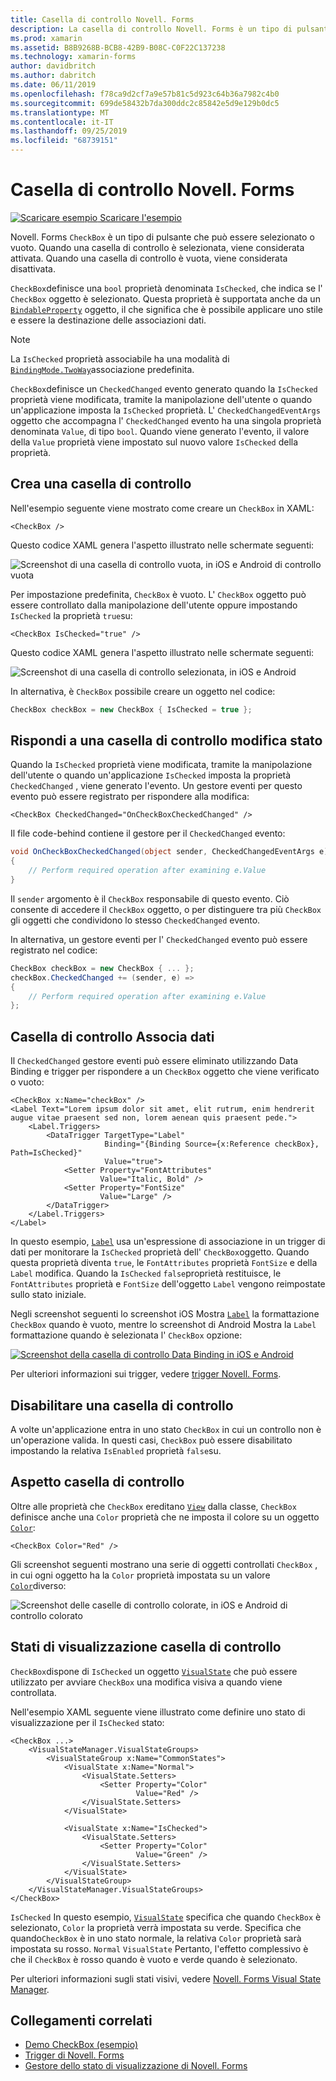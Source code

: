 ```yaml
---
title: Casella di controllo Novell. Forms
description: La casella di controllo Novell. Forms è un tipo di pulsante che può essere selezionato o vuoto. Quando una casella di controllo è selezionata, viene considerata attivata. Quando una casella di controllo è vuota, viene considerata disattivata.
ms.prod: xamarin
ms.assetid: B8B9268B-BCB8-42B9-B08C-C0F22C137238
ms.technology: xamarin-forms
author: davidbritch
ms.author: dabritch
ms.date: 06/11/2019
ms.openlocfilehash: f78ca9d2cf7a9e57b81c5d923c64b36a7982c4b0
ms.sourcegitcommit: 699de58432b7da300ddc2c85842e5d9e129b0dc5
ms.translationtype: MT
ms.contentlocale: it-IT
ms.lasthandoff: 09/25/2019
ms.locfileid: "68739151"
---
```

# <a name="xamarinforms-checkbox"></a>Casella di controllo Novell. Forms

[![Scaricare esempio](~/media/shared/download.png) Scaricare l'esempio](https://docs.microsoft.com/samples/xamarin/xamarin-forms-samples/userinterface-checkboxdemos/)

Novell. Forms `CheckBox` è un tipo di pulsante che può essere selezionato o vuoto. Quando una casella di controllo è selezionata, viene considerata attivata. Quando una casella di controllo è vuota, viene considerata disattivata.

`CheckBox`definisce una `bool` proprietà denominata `IsChecked`, che indica se l' `CheckBox` oggetto è selezionato. Questa proprietà è supportata anche da un [`BindableProperty`](xref:Xamarin.Forms.BindableProperty) oggetto, il che significa che è possibile applicare uno stile e essere la destinazione delle associazioni dati.

> [!NOTE]
> La `IsChecked` proprietà associabile ha una modalità di [`BindingMode.TwoWay`](xref:Xamarin.Forms.BindingMode.TwoWay)associazione predefinita.

`CheckBox`definisce un `CheckedChanged` evento generato quando la `IsChecked` proprietà viene modificata, tramite la manipolazione dell'utente o quando un'applicazione imposta la `IsChecked` proprietà. L' `CheckedChangedEventArgs` oggetto che accompagna l' `CheckedChanged` evento ha una singola proprietà denominata `Value`, di tipo `bool`. Quando viene generato l'evento, il valore della `Value` proprietà viene impostato sul nuovo valore `IsChecked` della proprietà.

## <a name="create-a-checkbox"></a>Crea una casella di controllo

Nell'esempio seguente viene mostrato come creare un `CheckBox` in XAML:

```xaml
<CheckBox />
```

Questo codice XAML genera l'aspetto illustrato nelle schermate seguenti:

![Screenshot di una casella di controllo vuota, in iOS e Android](checkbox-images/checkbox-empty.png "Casella") di controllo vuota

Per impostazione predefinita, `CheckBox` è vuoto. L' `CheckBox` oggetto può essere controllato dalla manipolazione dell'utente oppure impostando `IsChecked` la proprietà `true`su:

```xaml
<CheckBox IsChecked="true" />
```

Questo codice XAML genera l'aspetto illustrato nelle schermate seguenti:

![Screenshot di una casella di controllo selezionata, in iOS e Android](checkbox-images/checkbox-checked.png "Casella di controllo selezionata")

In alternativa, è `CheckBox` possibile creare un oggetto nel codice:

```csharp
CheckBox checkBox = new CheckBox { IsChecked = true };
```

## <a name="respond-to-a-checkbox-changing-state"></a>Rispondi a una casella di controllo modifica stato

Quando la `IsChecked` proprietà viene modificata, tramite la manipolazione dell'utente o quando un'applicazione `IsChecked` imposta la proprietà `CheckedChanged` , viene generato l'evento. Un gestore eventi per questo evento può essere registrato per rispondere alla modifica:

```xaml
<CheckBox CheckedChanged="OnCheckBoxCheckedChanged" />
```

Il file code-behind contiene il gestore per il `CheckedChanged` evento:

```csharp
void OnCheckBoxCheckedChanged(object sender, CheckedChangedEventArgs e)
{
    // Perform required operation after examining e.Value
}
```

Il `sender` argomento è il `CheckBox` responsabile di questo evento. Ciò consente di accedere il `CheckBox` oggetto, o per distinguere tra più `CheckBox` gli oggetti che condividono lo stesso `CheckedChanged` evento.

In alternativa, un gestore eventi per l' `CheckedChanged` evento può essere registrato nel codice:

```csharp
CheckBox checkBox = new CheckBox { ... };
checkBox.CheckedChanged += (sender, e) =>
{
    // Perform required operation after examining e.Value
};
```

## <a name="data-bind-a-checkbox"></a>Casella di controllo Associa dati

Il `CheckedChanged` gestore eventi può essere eliminato utilizzando Data Binding e trigger per rispondere a un `CheckBox` oggetto che viene verificato o vuoto:

```xaml
<CheckBox x:Name="checkBox" />
<Label Text="Lorem ipsum dolor sit amet, elit rutrum, enim hendrerit augue vitae praesent sed non, lorem aenean quis praesent pede.">
    <Label.Triggers>
        <DataTrigger TargetType="Label"
                     Binding="{Binding Source={x:Reference checkBox}, Path=IsChecked}"
                     Value="true">
            <Setter Property="FontAttributes"
                    Value="Italic, Bold" />
            <Setter Property="FontSize"
                    Value="Large" />
        </DataTrigger>
    </Label.Triggers>
</Label>
```

In questo esempio, [`Label`](xref:Xamarin.Forms.Label) usa un'espressione di associazione in un trigger di dati per monitorare la `IsChecked` proprietà dell' `CheckBox`oggetto. Quando questa proprietà diventa `true`, le `FontAttributes` proprietà `FontSize` e della `Label` modifica. Quando la `IsChecked` `false`proprietà restituisce, le `FontAttributes` proprietà e `FontSize` dell'oggetto `Label` vengono reimpostate sullo stato iniziale.

Negli screenshot seguenti lo screenshot iOS Mostra [`Label`](xref:Xamarin.Forms.Label) la formattazione `CheckBox` quando è vuoto, mentre lo screenshot di Android Mostra la `Label` formattazione quando è selezionata l' `CheckBox` opzione:

[![Screenshot della casella di controllo Data Binding in iOS e Android](checkbox-images/checkbox-databinding.png "Casella di controllo Data Binding")](checkbox-images/checkbox-databinding-large.png#lightbox "Casella di controllo Data Binding")

Per ulteriori informazioni sui trigger, vedere [trigger Novell. Forms](~/xamarin-forms/app-fundamentals/triggers.md).

## <a name="disable-a-checkbox"></a>Disabilitare una casella di controllo

A volte un'applicazione entra in uno stato `CheckBox` in cui un controllo non è un'operazione valida. In questi casi, `CheckBox` può essere disabilitato impostando la relativa `IsEnabled` proprietà `false`su.

## <a name="checkbox-appearance"></a>Aspetto casella di controllo

Oltre alle proprietà che `CheckBox` ereditano [`View`](xref:Xamarin.Forms.View) dalla classe, `CheckBox` definisce anche una `Color` proprietà che ne imposta il colore su un oggetto [`Color`](xref:Xamarin.Forms.Color):

```xaml
<CheckBox Color="Red" />
```

Gli screenshot seguenti mostrano una serie di oggetti controllati `CheckBox` , in cui ogni oggetto ha la `Color` proprietà impostata su un valore [`Color`](xref:Xamarin.Forms.Color)diverso:

![Screenshot delle caselle di controllo colorate, in iOS e Android](checkbox-images/checkbox-colors.png "Casella") di controllo colorato

## <a name="checkbox-visual-states"></a>Stati di visualizzazione casella di controllo

`CheckBox`dispone di `IsChecked` un oggetto [`VisualState`](xref:Xamarin.Forms.VisualState) che può essere utilizzato per avviare `CheckBox` una modifica visiva a quando viene controllata.

Nell'esempio XAML seguente viene illustrato come definire uno stato di visualizzazione per il `IsChecked` stato:

```xaml
<CheckBox ...>
    <VisualStateManager.VisualStateGroups>
        <VisualStateGroup x:Name="CommonStates">
            <VisualState x:Name="Normal">
                <VisualState.Setters>
                    <Setter Property="Color"
                            Value="Red" />
                </VisualState.Setters>
            </VisualState>

            <VisualState x:Name="IsChecked">
                <VisualState.Setters>
                    <Setter Property="Color"
                            Value="Green" />
                </VisualState.Setters>
            </VisualState>
        </VisualStateGroup>
    </VisualStateManager.VisualStateGroups>
</CheckBox>
```

`IsChecked` In questo esempio, [`VisualState`](xref:Xamarin.Forms.VisualState) specifica che quando `CheckBox` è selezionato, `Color` la proprietà verrà impostata su verde. Specifica che quando`CheckBox` è in uno stato normale, la relativa `Color` proprietà sarà impostata su rosso. `Normal` `VisualState` Pertanto, l'effetto complessivo è che il `CheckBox` è rosso quando è vuoto e verde quando è selezionato.

Per ulteriori informazioni sugli stati visivi, vedere [Novell. Forms Visual State Manager](~/xamarin-forms/user-interface/visual-state-manager.md).

## <a name="related-links"></a>Collegamenti correlati

- [Demo CheckBox (esempio)](https://docs.microsoft.com/samples/xamarin/xamarin-forms-samples/userinterface-checkboxdemos/)
- [Trigger di Novell. Forms](~/xamarin-forms/app-fundamentals/triggers.md)
- [Gestore dello stato di visualizzazione di Novell. Forms](~/xamarin-forms/user-interface/visual-state-manager.md)
